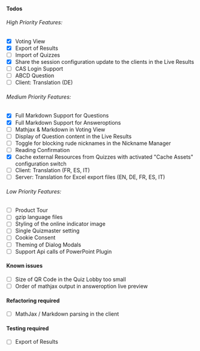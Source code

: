 #### Todos
###### High Priority Features:
- [x] Voting View
- [x] Export of Results
- [ ] Import of Quizzes
- [x] Share the session configuration update to the clients in the Live Results
- [ ] CAS Login Support
- [ ] ABCD Question
- [ ] Client: Translation (DE)

###### Medium Priority Features:
- [x] Full Markdown Support for Questions
- [x] Full Markdown Support for Answeroptions
- [ ] Mathjax & Markdown in Voting View
- [ ] Display of Question content in the Live Results
- [ ] Toggle for blocking rude nicknames in the Nickname Manager
- [ ] Reading Confirmation
- [x] Cache external Resources from Quizzes with activated "Cache Assets" configuration switch
- [ ] Client: Translation (FR, ES, IT)
- [ ] Server: Translation for Excel export files (EN, DE, FR, ES, IT)

###### Low Priority Features:
- [ ] Product Tour
- [ ] gzip language files
- [ ] Styling of the online indicator image
- [ ] Single Quizmaster setting
- [ ] Cookie Consent
- [ ] Theming of Dialog Modals
- [ ] Support Api calls of PowerPoint Plugin

#### Known issues
- [ ] Size of QR Code in the Quiz Lobby too small
- [ ] Order of mathjax output in answeroption live preview

#### Refactoring required
- [ ] MathJax / Markdown parsing in the client

#### Testing required
- [ ] Export of Results